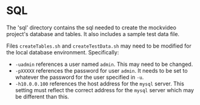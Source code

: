 # SQL

The 'sql' directory contains the sql needed to create the mockvideo project's database and tables. It also includes a sample test data file.

Files `createTables.sh` and `createTestData.sh` may need to be modified for the local database environment. Specifically:

* `-uadmin` references a user named `admin`. This may need to be changed.
* `-pXXXXX` references the password for user `admin`. It  needs to be set to whatever the password for the user specified in `-u`.
* `-h10.0.0.100` references the host address for the `mysql` server. This setting must reflect the correct address for the `mysql` server which may be different than this.
